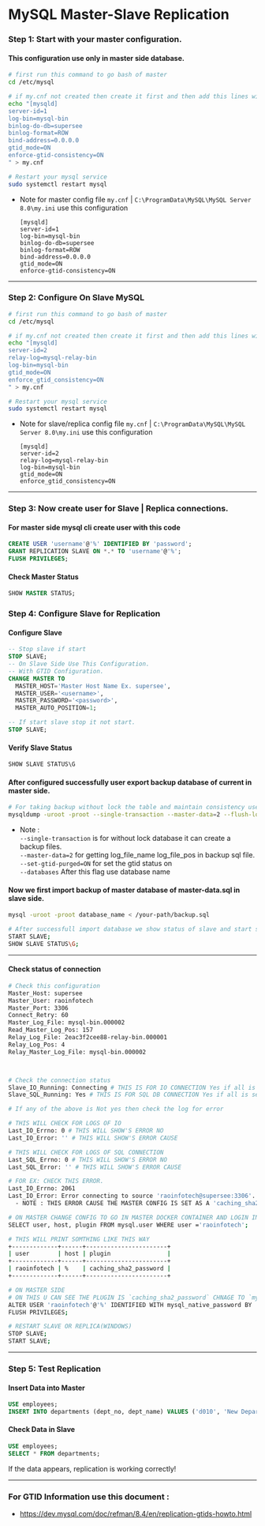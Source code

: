 # MySQL Master-Slave Replication

### Step 1: Start with your master configuration.
#### This configuration use only in master side database.

```bash
# first run this command to go bash of master
cd /etc/mysql

# if my.cnf not created then create it first and then add this lines with this code
echo "[mysqld]
server-id=1
log-bin=mysql-bin 
binlog-do-db=supersee
binlog-format=ROW
bind-address=0.0.0.0
gtid_mode=ON
enforce-gtid-consistency=ON
" > my.cnf

# Restart your mysql service
sudo systemctl restart mysql
```
- Note for master config file ` my.cnf ` | `C:\ProgramData\MySQL\MySQL Server 8.0\my.ini` use this configuration <br>
  ```
  [mysqld]
  server-id=1 
  log-bin=mysql-bin 
  binlog-do-db=supersee 
  binlog-format=ROW 
  bind-address=0.0.0.0 
  gtid_mode=ON
  enforce-gtid-consistency=ON
  ```

---

### Step 2: Configure On Slave MySQL
```bash
# first run this command to go bash of master
cd /etc/mysql

# if my.cnf not created then create it first and then add this lines with this code
echo "[mysqld]
server-id=2
relay-log=mysql-relay-bin
log-bin=mysql-bin
gtid_mode=ON
enforce_gtid_consistency=ON
" > my.cnf

# Restart your mysql service
sudo systemctl restart mysql
```
- Note for slave/replica config file ` my.cnf ` | `C:\ProgramData\MySQL\MySQL Server 8.0\my.ini` use this configuration <br>
  ```
  [mysqld]
  server-id=2
  relay-log=mysql-relay-bin
  log-bin=mysql-bin
  gtid_mode=ON
  enforce_gtid_consistency=ON
  ```

---

### Step 3: Now create user for Slave | Replica connections.
#### For master side mysql cli create user with this code
```sql
CREATE USER 'username'@'%' IDENTIFIED BY 'password';
GRANT REPLICATION SLAVE ON *.* TO 'username'@'%';
FLUSH PRIVILEGES;
```

#### Check Master Status
```sql
SHOW MASTER STATUS;
```

### Step 4: Configure Slave for Replication
#### Configure Slave
```sql
-- Stop slave if start
STOP SLAVE;
-- On Slave Side Use This Configuration.
-- With GTID Configuration.
CHANGE MASTER TO
  MASTER_HOST='Master Host Name Ex. supersee',
  MASTER_USER='<username>',
  MASTER_PASSWORD='<password>',
  MASTER_AUTO_POSITION=1;

-- If start slave stop it not start.
STOP SLAVE;
```

#### Verify Slave Status
```sql
SHOW SLAVE STATUS\G
```

#### After configured successfully user export backup database of current in master side.
```bash
# For taking backup without lock the table and maintain consistency use this way
mysqldump -uroot -proot --single-transaction --master-data=2 --flush-logs --hex-blob --set-gtid-purged=ON --databases supersee > /your-path/backup.sql
```
- Note : <br>
`--single-transaction` is for without lock database it can create a backup files. <br>
`--master-data=2` for getting log_file_name log_file_pos in backup sql file. <br>
`--set-gtid-purged=ON` for set the gtid status on <br>
`--databases` After this flag use database name <br>

#### Now we first import backup of master database of master-data.sql in slave side.
```bash
mysql -uroot -proot database_name < /your-path/backup.sql

# After successfull import database we show status of slave and start slave if not configured use above step configure slave.
START SLAVE;
SHOW SLAVE STATUS\G;
```

---

#### Check status of connection
```bash
# Check this configuration 
Master_Host: supersee
Master_User: raoinfotech
Master_Port: 3306
Connect_Retry: 60
Master_Log_File: mysql-bin.000002
Read_Master_Log_Pos: 157
Relay_Log_File: 2eac3f2cee88-relay-bin.000001
Relay_Log_Pos: 4
Relay_Master_Log_File: mysql-bin.000002



# Check the connection status
Slave_IO_Running: Connecting # THIS IS FOR IO CONNECTION Yes if all is set
Slave_SQL_Running: Yes # THIS IS FOR SQL DB CONNECTION Yes if all is set

# If any of the above is Not yes then check the log for error

# THIS WILL CHECK FOR LOGS OF IO
Last_IO_Errno: 0 # THIS WILL SHOW'S ERROR NO
Last_IO_Error: '' # THIS WILL SHOW'S ERROR CAUSE

# THIS WILL CHECK FOR LOGS OF SQL CONNECTION
Last_SQL_Errno: 0 # THIS WILL SHOW'S ERROR NO
Last_SQL_Error: '' # THIS WILL SHOW'S ERROR CAUSE

# FOR EX: CHECK THIS ERROR.
Last_IO_Errno: 2061
Last_IO_Error: Error connecting to source 'raoinfotech@supersee:3306'. This was attempt 1/86400, with a delay of 60 seconds between attempts. Message: Authentication plugin 'caching_sha2_password' reported error: Authentication requires secure connection.
  - NOTE : THIS ERROR CAUSE THE MASTER CONFIG IS SET AS A 'caching_sha2_password' TO FIX USE THIS

# ON MASTER CHANGE CONFIG TO GO IN MASTER DOCKER CONTAINER AND LOGIN IN MYSQL AND RUN THIS QUERY.
SELECT user, host, plugin FROM mysql.user WHERE user ='raoinfotech';

# THIS WILL PRINT SOMTHING LIKE THIS WAY
+-------------+------+-----------------------+
| user        | host | plugin                |
+-------------+------+-----------------------+
| raoinfotech | %    | caching_sha2_password |
+-------------+------+-----------------------+

# ON MASTER SIDE
# ON THIS U CAN SEE THE PLUGIN IS `caching_sha2_password` CHNAGE TO `mysql_native_password` BY THIS QUERY ON MASTER
ALTER USER 'raoinfotech'@'%' IDENTIFIED WITH mysql_native_password BY 'raoinfotech';
FLUSH PRIVILEGES;

# RESTART SLAVE OR REPLICA(WINDOWS)
STOP SLAVE;
START SLAVE;

```

---

### Step 5: Test Replication
#### Insert Data into Master
```sql
USE employees;
INSERT INTO departments (dept_no, dept_name) VALUES ('d010', 'New Department');
```

#### Check Data in Slave
```sql
USE employees;
SELECT * FROM departments;
```

If the data appears, replication is working correctly!

---

### For GTID Information use this document :
- https://dev.mysql.com/doc/refman/8.4/en/replication-gtids-howto.html
